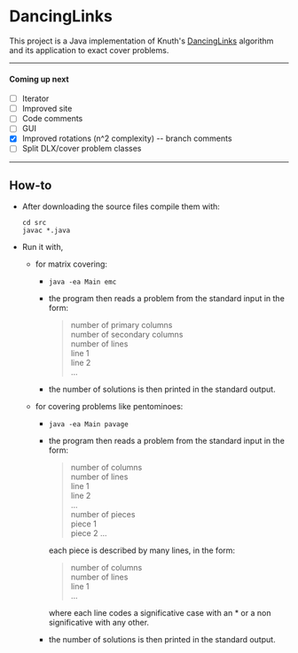 # DancingLinks
This project is a Java implementation of Knuth's [DancingLinks](http://arxiv.org/pdf/cs/0011047v1.pdf) algorithm and its application to exact cover problems.

___
#### Coming up next
  * [ ] Iterator
  * [ ] Improved site
  * [ ] Code comments
  * [ ] GUI
  * [x] Improved rotations (n^2 complexity) -- branch comments
  * [ ] Split DLX/cover problem classes

___
## How-to
- After downloading the source files compile them with:  

  ```
  cd src  
  javac *.java
  ```

- Run it with,
  - for matrix covering:
    - `java -ea Main emc`
    - the program then reads a problem from the standard input in the form:  

      >number of primary columns  
      >number of secondary columns  
      >number of lines  
      >line 1  
      >line 2  
      >...  

    - the number of solutions is then printed in the standard output.  
  - for covering problems like pentominoes:
    - ```java -ea Main pavage```
    - the program then reads a problem from the standard input in the form:  

      >number of columns  
      number of lines  
      line 1  
      line 2  
      ...  
      number of pieces  
      piece 1  
      piece 2
      ...  

        each piece is described by many lines, in the form:  

      > number of columns  
      number of lines  
      line 1  
      ...  

        where each line codes a significative case with an * or a non significative with any other.  

    - the number of solutions is then printed in the standard output.
